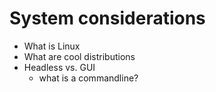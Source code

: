 # System considerations
- What is Linux
- What are cool distributions
- Headless vs. GUI
	- what is a commandline?